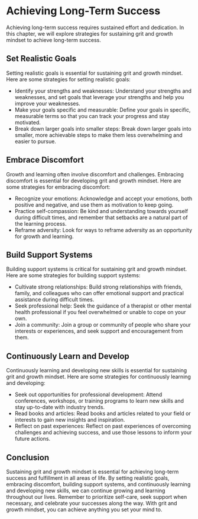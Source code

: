 Achieving Long-Term Success
=========================================================================

Achieving long-term success requires sustained effort and dedication. In this chapter, we will explore strategies for sustaining grit and growth mindset to achieve long-term success.

Set Realistic Goals
-------------------

Setting realistic goals is essential for sustaining grit and growth mindset. Here are some strategies for setting realistic goals:

* Identify your strengths and weaknesses: Understand your strengths and weaknesses, and set goals that leverage your strengths and help you improve your weaknesses.
* Make your goals specific and measurable: Define your goals in specific, measurable terms so that you can track your progress and stay motivated.
* Break down larger goals into smaller steps: Break down larger goals into smaller, more achievable steps to make them less overwhelming and easier to pursue.

Embrace Discomfort
------------------

Growth and learning often involve discomfort and challenges. Embracing discomfort is essential for developing grit and growth mindset. Here are some strategies for embracing discomfort:

* Recognize your emotions: Acknowledge and accept your emotions, both positive and negative, and use them as motivation to keep going.
* Practice self-compassion: Be kind and understanding towards yourself during difficult times, and remember that setbacks are a natural part of the learning process.
* Reframe adversity: Look for ways to reframe adversity as an opportunity for growth and learning.

Build Support Systems
---------------------

Building support systems is critical for sustaining grit and growth mindset. Here are some strategies for building support systems:

* Cultivate strong relationships: Build strong relationships with friends, family, and colleagues who can offer emotional support and practical assistance during difficult times.
* Seek professional help: Seek the guidance of a therapist or other mental health professional if you feel overwhelmed or unable to cope on your own.
* Join a community: Join a group or community of people who share your interests or experiences, and seek support and encouragement from them.

Continuously Learn and Develop
------------------------------

Continuously learning and developing new skills is essential for sustaining grit and growth mindset. Here are some strategies for continuously learning and developing:

* Seek out opportunities for professional development: Attend conferences, workshops, or training programs to learn new skills and stay up-to-date with industry trends.
* Read books and articles: Read books and articles related to your field or interests to gain new insights and inspiration.
* Reflect on past experiences: Reflect on past experiences of overcoming challenges and achieving success, and use those lessons to inform your future actions.

Conclusion
----------

Sustaining grit and growth mindset is essential for achieving long-term success and fulfillment in all areas of life. By setting realistic goals, embracing discomfort, building support systems, and continuously learning and developing new skills, we can continue growing and learning throughout our lives. Remember to prioritize self-care, seek support when necessary, and celebrate your successes along the way. With grit and growth mindset, you can achieve anything you set your mind to.
